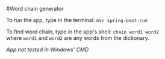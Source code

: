 #Word chain generator

To run the app, type in the terminal: `mvn spring-boot:run`

To find word chain, type in the app's shell: `chain word1 word2`  
where `word1` and `word2` are any words from the dictionary.

_App not tested in Windows' CMD_